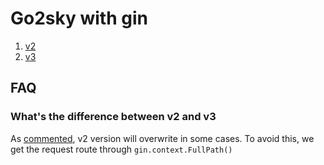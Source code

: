 # Go2sky with gin

1. [v2](v2/README.md)
1. [v3](v3/README.md)


## FAQ

### What's the difference between v2 and v3

As [commented](https://github.com/powerapm/go2sky/issues/59#issuecomment-645427674), v2 version will overwrite in some cases. 
To avoid this, we get the request route through `gin.context.FullPath()`
